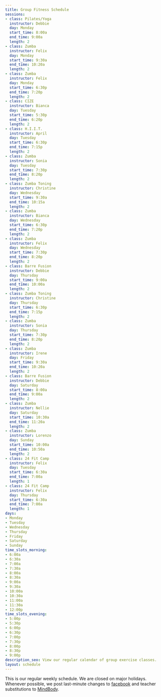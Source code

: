 ```yaml
---
title: Group Fitness Schedule
sessions:
- class: Pilates/Yoga
  instructor: Debbie
  day: Monday
  start_time: 8:00a
  end_time: 9:00a
  length: 2
- class: Zumba
  instructor: Felix
  day: Monday
  start_time: 9:30a
  end_time: 10:20a
  length: 2
- class: Zumba
  instructor: Felix
  day: Monday
  start_time: 6:30p
  end_time: 7:20p
  length: 2
- class: CIZE
  instructor: Bianca
  day: Tuesday
  start_time: 5:30p
  end_time: 6:20p
  length: 2
- class: H.I.I.T.
  instructor: April
  day: Tuesday
  start_time: 6:30p
  end_time: 7:15p
  length: 2
- class: Zumba
  instructor: Sonia
  day: Tuesday
  start_time: 7:30p
  end_time: 8:20p
  length: 2
- class: Zumba Toning
  instructor: Christine
  day: Wednesday
  start_time: 9:30a
  end_time: 10:15a
  length: 2
- class: Zumba
  instructor: Bianca
  day: Wednesday
  start_time: 6:30p
  end_time: 7:20p
  length: 2
- class: Zumba
  instructor: Felix
  day: Wednesday
  start_time: 7:30p
  end_time: 8:20p
  length: 2
- class: Barre Fusion
  instructor: Debbie
  day: Thursday
  start_time: 9:00a
  end_time: 10:00a
  length: 2
- class: Zumba Toning
  instructor: Christine
  day: Thursday
  start_time: 6:30p
  end_time: 7:15p
  length: 2
- class: Zumba
  instructor: Sonia
  day: Thursday
  start_time: 7:30p
  end_time: 8:20p
  length: 2
- class: Zumba
  instructor: Irene
  day: Friday
  start_time: 9:30a
  end_time: 10:20a
  length: 2
- class: Barre Fusion
  instructor: Debbie
  day: Saturday
  start_time: 8:00a
  end_time: 9:00a
  length: 2
- class: Zumba
  instructor: Nellie
  day: Saturday
  start_time: 10:30a
  end_time: 11:20a
  length: 2
- class: Zumba
  instructor: Lorenzo
  day: Sunday
  start_time: 10:00a
  end_time: 10:50a
  length: 2
- class: 24 Fit Camp
  instructor: Felix
  day: Tuesday
  start_time: 6:30a
  end_time: 7:00a
  length: 1
- class: 24 Fit Camp
  instructor: Felix
  day: Thursday
  start_time: 6:30a
  end_time: 7:00a
  length: 1
days:
- Monday
- Tuesday
- Wednesday
- Thursday
- Friday
- Saturday
- Sunday
time_slots_morning:
- 6:00a
- 6:30a
- 7:00a
- 7:30a
- 8:00a
- 8:30a
- 9:00a
- 9:30a
- 10:00a
- 10:30a
- 11:00a
- 11:30a
- 12:00p
time_slots_evening:
- 5:00p
- 5:30p
- 6:00p
- 6:30p
- 7:00p
- 7:30p
- 8:00p
- 8:30p
- 9:00p
description_seo: View our regular calendar of group exercise classes.
layout: schedule
---
```


This is our regular weekly schedule. We are closed on major holidays. Whenever possible, we post last-minute changes to [facebook](https://www.facebook.com/Shapeup02914) and teacher substitutions to [MindBody](https://clients.mindbodyonline.com/classic/home?studioid=112719).
